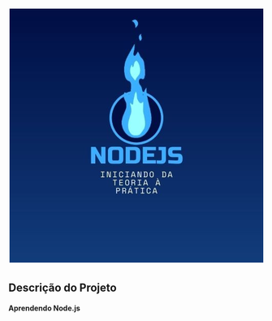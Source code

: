 <h1 align="center">
  <img src="./screenshots/NODEJS.jpg" alt="Node.js: Iniciando da Teoria à Prática">
 </h1>
  
## Descrição do Projeto
  <h4 color="red"> Aprendendo Node.js </h4>
